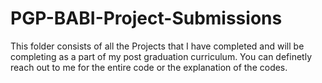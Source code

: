 # PGP-BABI-Project-Submissions
This folder consists of all the Projects that I have completed and will be completing as a part of my post graduation curriculum.
You can definetly reach out to me for the entire code or the explanation of the codes.

